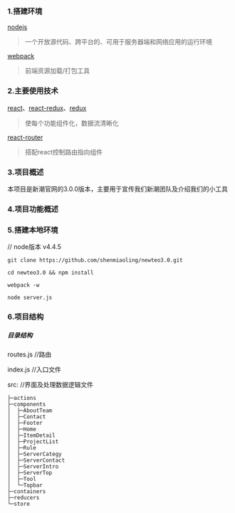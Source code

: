 
### 1.搭建环境
[nodejs][nodejs-id]  

>一个开放源代码、跨平台的、可用于服务器端和网络应用的运行环境

[webpack][webpackid]

>前端资源加载/打包工具

[nodejs-id]: https://github.com/nodejs/node/ "Markdown editor on Mac OS X"
[webpackid]: https://github.com/webpack/webpack/ "Markdown editor on Mac OS X"
### 2.主要使用技术
[react][reactid]、[react-redux][react-redux-id]、[redux][reduxid]
>使每个功能组件化，数据流清晰化

[react-router][react-router-id]
>搭配react控制路由指向组件



[reactid]: https://github.com/facebook/react/ "Markdown editor on Mac OS X"
[react-redux-id]:https://github.com/reactjs/react-redux
[reduxid]:https://github.com/reactjs/redux
[react-router-id]: https://github.com/reactjs/react-router/ "Markdown editor on Mac OS X"
[react-slick-id]: https://github.com/akiran/react-slick "Markdown editor on Mac OS X"
[uderscore-id]: http://underscorejs.org/ "Markdown editor on Mac OS X"
### 3.项目概述
本项目是新潮官网的3.0.0版本，主要用于宣传我们新潮团队及介绍我们的小工具

### 4.项目功能概述


### 5.搭建本地环境
// node版本 v4.4.5

```
git clone https://github.com/shenmiaoling/newteo3.0.git

cd newteo3.0 && npm install

webpack -w

node server.js
```


### 6.项目结构

##### 目录结构

routes.js  //路由

index.js  //入口文件

src:  //界面及处理数据逻辑文件

```
├─actions
├─components
│  ├─AboutTeam
│  ├─Contact
│  ├─Footer
│  ├─Home
│  ├─ItemDetail
│  ├─ProjectList
│  ├─Rule
│  ├─ServerCategy
│  ├─ServerContact
│  ├─ServerIntro
│  ├─ServerTop
│  ├─Tool
│  └─Topbar
├─containers
├─reducers
└─store
```
